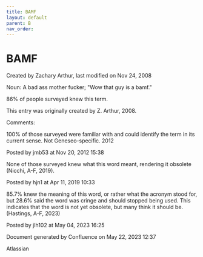 ```yaml
---
title: BAMF
layout: default
parent: B
nav_order:
---
```


# BAMF

Created by  Zachary Arthur, last modified on Nov 24, 2008

Noun: A bad ass mother fucker; &quot;Wow that guy is a bamf.&quot;

86% of people surveyed knew this term.

This entry was originally created by Z. Arthur, 2008.

Comments:

100% of those surveyed were familiar with and could identify the term in its current sense. Not Geneseo-specific. 2012

Posted by jmb53 at Nov 20, 2012 15:38

None of those surveyed knew what this word meant, rendering it obsolete (Nicchi, A-F, 2019). 

Posted by hjn1 at Apr 11, 2019 10:33

85.7% knew the meaning of this word, or rather what the acronym stood for, but 28.6% said the word was cringe and should stopped being used. This indicates that the word is not yet obsolete, but many think it should be. (Hastings, A-F, 2023)

Posted by jlh102 at May 04, 2023 16:25

Document generated by Confluence on May 22, 2023 12:37

Atlassian
